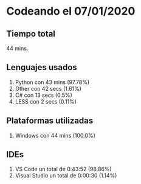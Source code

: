 # Codeando el 07/01/2020

## Tiempo total
44 mins.

## Lenguajes usados
1. Python con 43 mins (97.78%)
1. Other con 42 secs (1.61%)
1. C# con 13 secs (0.5%)
1. LESS con 2 secs (0.11%)

## Plataformas utilizadas
1. Windows con 44 mins (100.0%)

## IDEs
1. VS Code un total de 0:43:52 (98.86%)
1. Visual Studio un total de 0:00:30 (1.14%)
